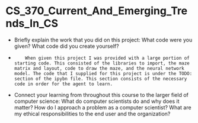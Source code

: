 # CS_370_Current_And_Emerging_Trends_In_CS

- Briefly explain the work that you did on this project: What code were you given? What code did you create yourself?
-         When given this project I was provided with a large portion of starting code. This consisted of the libraries to import, the maze matrix and layout, code to draw the maze, and the neural network model. The code that I supplied for this project is under the TODO: section of the ipybn file. This section consists of the necessary code in order for the agent to learn.


- Connect your learning from throughout this course to the larger field of computer science:
        What do computer scientists do and why does it matter?
        How do I approach a problem as a computer scientist?
        What are my ethical responsibilities to the end user and the organization?
